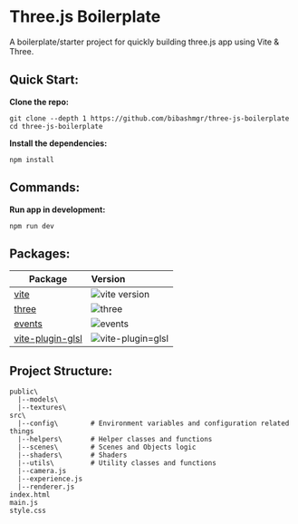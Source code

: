 # Three.js Boilerplate

A boilerplate/starter project for quickly building three.js app using Vite & Three.

## Quick Start:

__Clone the repo:__

```
git clone --depth 1 https://github.com/bibashmgr/three-js-boilerplate
cd three-js-boilerplate
```

__Install the dependencies:__

```
npm install
```

## Commands:

__Run app in development:__

```
npm run dev
```

## Packages:

| Package                                         | Version                                                                          |
| ----------------------------------------------- | :------------------------------------------------------------------------------- |
| [vite](packages/vite)                           | ![vite version](https://img.shields.io/npm/v/vite.svg?label=%20)                 |
| [three](packages/three)                         | ![three](https://img.shields.io/npm/v/three?label=%20)                           |
| [events](packages/events)                       | ![events](https://img.shields.io/npm/v/events?label=%20)                         |
| [vite-plugin-glsl](packages/vite-glsl-plugin)   | ![vite-plugin=glsl](https://img.shields.io/npm/v/vite-plugin-glsl?label=%20)     |

## Project Structure:

```
public\
  |--models\
  |--textures\
src\
  |--config\        # Environment variables and configuration related things
  |--helpers\       # Helper classes and functions
  |--scenes\        # Scenes and Objects logic
  |--shaders\       # Shaders
  |--utils\         # Utility classes and functions
  |--camera.js
  |--experience.js
  |--renderer.js
index.html
main.js
style.css
```
